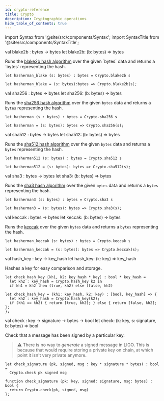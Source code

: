 ```yaml
---
id: crypto-reference
title: Crypto
description: Cryptographic operations
hide_table_of_contents: true
---
```


import Syntax from '@site/src/components/Syntax';
import SyntaxTitle from '@site/src/components/SyntaxTitle';

<SyntaxTitle syntax="cameligo">
val blake2b : bytes -> bytes
</SyntaxTitle>

<SyntaxTitle syntax="jsligo">
let blake2b: (b: bytes) => bytes
</SyntaxTitle>

Runs the [blake2b hash algorithm](https://en.wikipedia.org/wiki/BLAKE_(hash_function)#BLAKE2)
over the given `bytes` data and returns a `bytes` representing the hash.

<Syntax syntax="cameligo">

```cameligo
let hasherman_blake (s: bytes) : bytes = Crypto.blake2b s
```
</Syntax>

<Syntax syntax="jsligo">

```jsligo
let hasherman_blake = (s: bytes):bytes => Crypto.blake2b(s);
```

</Syntax>

<SyntaxTitle syntax="cameligo">
val sha256 : bytes -> bytes
</SyntaxTitle>

<SyntaxTitle syntax="jsligo">
let sha256: (b: bytes) => bytes
</SyntaxTitle>

Runs the [sha256 hash algorithm](https://en.wikipedia.org/wiki/SHA-2)
over the given `bytes` data and returns a `bytes` representing the
hash.

<Syntax syntax="cameligo">

```cameligo
let hasherman (s : bytes) : bytes = Crypto.sha256 s
```

</Syntax>

<Syntax syntax="jsligo">

```jsligo
let hasherman = (s: bytes): bytes => Crypto.sha256(s);
```

</Syntax>

<SyntaxTitle syntax="cameligo">
val sha512 : bytes -> bytes
</SyntaxTitle>

<SyntaxTitle syntax="jsligo">
let sha512: (b: bytes) => bytes
</SyntaxTitle>

Runs the [sha512 hash algorithm](https://en.wikipedia.org/wiki/SHA-2) over the given
`bytes` data and returns a `bytes` representing the hash.

<Syntax syntax="cameligo">

```cameligo
let hasherman512 (s: bytes) : bytes = Crypto.sha512 s
```

</Syntax>

<Syntax syntax="jsligo">

```jsligo
let hasherman512 = (s: bytes): bytes => Crypto.sha512(s);
```

</Syntax>

<SyntaxTitle syntax="cameligo">
val sha3 : bytes -> bytes
</SyntaxTitle>

<SyntaxTitle syntax="jsligo">
let sha3: (b: bytes) => bytes
</SyntaxTitle>

Runs the [sha3 hash algorithm](https://en.wikipedia.org/wiki/SHA-3) over the given
`bytes` data and returns a `bytes` representing the hash.

<Syntax syntax="cameligo">

```cameligo
let hasherman3 (s: bytes) : bytes = Crypto.sha3 s
```

</Syntax>

<Syntax syntax="jsligo">

```jsligo
let hasherman3 = (s: bytes): bytes => Crypto.sha3(s);
```

</Syntax>

<SyntaxTitle syntax="cameligo">
val keccak : bytes -> bytes
</SyntaxTitle>

<SyntaxTitle syntax="jsligo">
let keccak: (b: bytes) => bytes
</SyntaxTitle>

Runs the [keccak](https://en.wikipedia.org/wiki/keccak) over the given
`bytes` data and returns a `bytes` representing the hash.

<Syntax syntax="cameligo">

```cameligo
let hasherman_keccak (s: bytes) : bytes = Crypto.keccak s
```

</Syntax>

<Syntax syntax="jsligo">

```jsligo
let hasherman_keccak = (s: bytes): bytes => Crypto.keccak(s);
```

</Syntax>

<SyntaxTitle syntax="cameligo">
val hash_key : key -> key_hash
</SyntaxTitle>

<SyntaxTitle syntax="jsligo">
let hash_key: (k: key) => key_hash
</SyntaxTitle>

Hashes a key for easy comparison and storage.

<Syntax syntax="cameligo">

```cameligo
let check_hash_key (kh1, k2: key_hash * key) : bool * key_hash =
  let kh2 : key_hash = Crypto.hash_key k2 in
  if kh1 = kh2 then (true, kh2) else (false, kh2)
```

</Syntax>

<Syntax syntax="jsligo">

```jsligo
let check_hash_key = (kh1: key_hash, k2: key) : [bool, key_hash] => {
  let kh2 : key_hash = Crypto.hash_key(k2);
  if (kh1 == kh2) { return [true, kh2]; } else { return [false, kh2]; };
};
```

</Syntax>

<SyntaxTitle syntax="cameligo">
val check : key -> signature -> bytes -> bool
</SyntaxTitle>

<SyntaxTitle syntax="jsligo">
let check: (k: key, s: signature, b: bytes) => bool
</SyntaxTitle>

Check that a message has been signed by a particular key.

> ⚠️ There is no way to *generate* a signed message in LIGO. This is because that would require storing a private key on chain, at which point it isn't very private anymore.

<Syntax syntax="cameligo">

```cameligo
let check_signature (pk, signed, msg : key * signature * bytes) : bool =
  Crypto.check pk signed msg
```

</Syntax>

<Syntax syntax="jsligo">

```jsligo
function check_signature (pk: key, signed: signature, msg: bytes) : bool {
  return Crypto.check(pk, signed, msg)
};
```

</Syntax>
